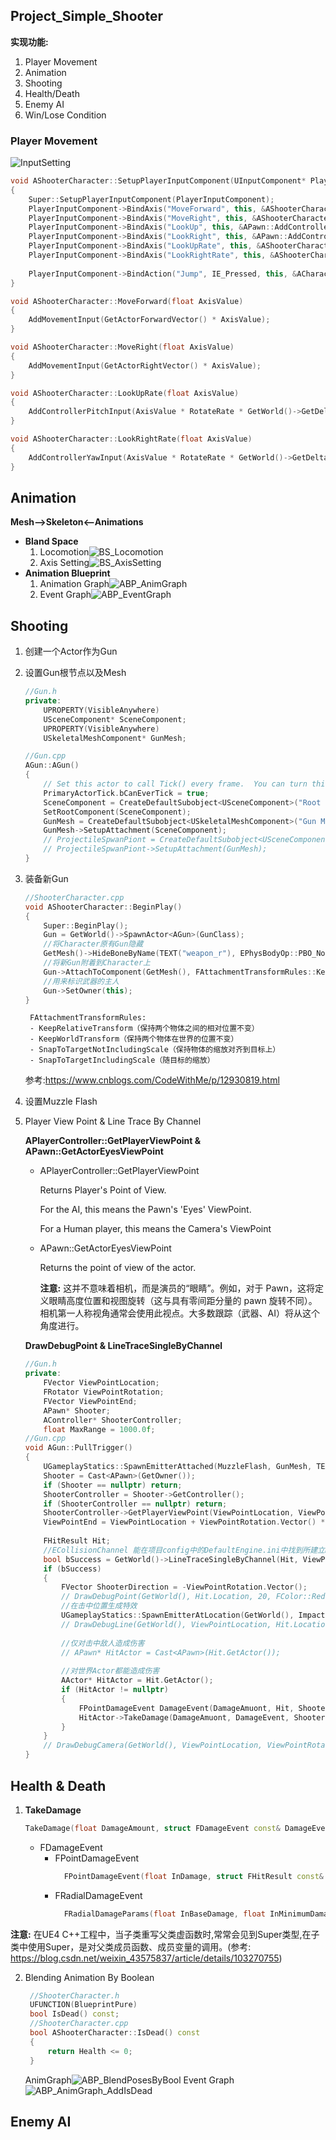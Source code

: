 ## Project_Simple_Shooter
**实现功能:**

1. Player Movement
2. Animation
3. Shooting
4. Health/Death
5. Enemy AI
6. Win/Lose Condition
   
### Player Movement

![InputSetting](https://raw.githubusercontent.com/Scorpiorl/Project_SimpleShooter/master/README_PICTURE/InputSetting_AddGamePad.png)

```C++
void AShooterCharacter::SetupPlayerInputComponent(UInputComponent* PlayerInputComponent)
{
	Super::SetupPlayerInputComponent(PlayerInputComponent);
	PlayerInputComponent->BindAxis("MoveForward", this, &AShooterCharacter::MoveForward);
	PlayerInputComponent->BindAxis("MoveRight", this, &AShooterCharacter::MoveRight);
	PlayerInputComponent->BindAxis("LookUp", this, &APawn::AddControllerPitchInput);
	PlayerInputComponent->BindAxis("LookRight", this, &APawn::AddControllerYawInput);
	PlayerInputComponent->BindAxis("LookUpRate", this, &AShooterCharacter::LookUpRate);
	PlayerInputComponent->BindAxis("LookRightRate", this, &AShooterCharacter::LookRightRate);
	
	PlayerInputComponent->BindAction("Jump", IE_Pressed, this, &ACharacter::Jump);
}

void AShooterCharacter::MoveForward(float AxisValue)
{
	AddMovementInput(GetActorForwardVector() * AxisValue);
}

void AShooterCharacter::MoveRight(float AxisValue)
{
	AddMovementInput(GetActorRightVector() * AxisValue);
}

void AShooterCharacter::LookUpRate(float AxisValue)
{
	AddControllerPitchInput(AxisValue * RotateRate * GetWorld()->GetDeltaSeconds());
}

void AShooterCharacter::LookRightRate(float AxisValue)
{
	AddControllerYawInput(AxisValue * RotateRate * GetWorld()->GetDeltaSeconds());
}
```
## Animation
**Mesh-->Skeleton<--Animations**
- **Bland Space**
	1. Locomotion![BS_Locomotion](https://raw.githubusercontent.com/Scorpiorl/UrealProject_SimpleShooter/master/README_PICTURE/BS_Locomotion.png)
	2. Axis Setting![BS_AxisSetting](https://raw.githubusercontent.com/Scorpiorl/UrealProject_SimpleShooter/master/README_PICTURE/BS_AxisSetting.png)
- **Animation Blueprint**
	1. Animation Graph![ABP_AnimGraph](https://raw.githubusercontent.com/Scorpiorl/UrealProject_SimpleShooter/master/README_PICTURE/ABP_AnimGraph.png)
	2. Event Graph![ABP_EventGraph](https://raw.githubusercontent.com/Scorpiorl/UrealProject_SimpleShooter/master/README_PICTURE/ABP_EventGraph.png)

## Shooting
1. 创建一个Actor作为Gun
2. 设置Gun根节点以及Mesh
	```C++
	//Gun.h
	private:
		UPROPERTY(VisibleAnywhere)
		USceneComponent* SceneComponent;
		UPROPERTY(VisibleAnywhere)
		USkeletalMeshComponent* GunMesh;
	```
	```C++
	//Gun.cpp
	AGun::AGun()
	{
		// Set this actor to call Tick() every frame.  You can turn this off to improve performance if you don't need it.
		PrimaryActorTick.bCanEverTick = true;
		SceneComponent = CreateDefaultSubobject<USceneComponent>("Root Component");
		SetRootComponent(SceneComponent);
		GunMesh = CreateDefaultSubobject<USkeletalMeshComponent>("Gun Mesh");
		GunMesh->SetupAttachment(SceneComponent);
		// ProjectileSpwanPiont = CreateDefaultSubobject<USceneComponent>("Projectile Spwan Piont");
		// ProjectileSpwanPiont->SetupAttachment(GunMesh);
	}
	```

3. 装备新Gun
	```C++
	//ShooterCharacter.cpp
	void AShooterCharacter::BeginPlay()
	{
		Super::BeginPlay();
		Gun = GetWorld()->SpawnActor<AGun>(GunClass);
		//将Character原有Gun隐藏
		GetMesh()->HideBoneByName(TEXT("weapon_r"), EPhysBodyOp::PBO_None);
		//将新Gun附着到Character上
		Gun->AttachToComponent(GetMesh(), FAttachmentTransformRules::KeepRelativeTransform, TEXT("weapon_rSocket"));
		//用来标识武器的主人
		Gun->SetOwner(this);
	}
	```
		FAttachmentTransformRules:
		- KeepRelativeTransform（保持两个物体之间的相对位置不变）
		- KeepWorldTransform（保持两个物体在世界的位置不变）
		- SnapToTargetNotIncludingScale（保持物体的缩放对齐到目标上）
		- SnapToTargetIncludingScale（随目标的缩放）
	参考:https://www.cnblogs.com/CodeWithMe/p/12930819.html

4. 设置Muzzle Flash
5. Player View Point & Line Trace By Channel

	**APlayerController::GetPlayerViewPoint & APawn::GetActorEyesViewPoint**

   - APlayerController::GetPlayerViewPoint
	
		Returns Player's Point of View. 

		For the AI, this means the Pawn's 'Eyes' ViewPoint. 

		For a Human player, this means the Camera's ViewPoint

   - APawn::GetActorEyesViewPoint
  	
		Returns the point of view of the actor.

		**注意:** 这并不意味着相机，而是演员的“眼睛”。例如，对于 Pawn，这将定义眼睛高度位置和视图旋转（这与具有零间距分量的 pawn 旋转不同）。相机第一人称视角通常会使用此视点。大多数跟踪（武器、AI）将从这个角度进行。
	
	**DrawDebugPoint & LineTraceSingleByChannel**
	```C++
	//Gun.h
	private:
		FVector ViewPointLocation;
		FRotator ViewPointRotation;
		FVector ViewPointEnd;
		APawn* Shooter;
		AController* ShooterController;
		float MaxRange = 1000.0f;
	//Gun.cpp
	void AGun::PullTrigger()
	{
		UGameplayStatics::SpawnEmitterAttached(MuzzleFlash, GunMesh, TEXT("MuzzleFlashSocket"));
		Shooter = Cast<APawn>(GetOwner());
		if (Shooter == nullptr) return;
		ShooterController = Shooter->GetController();
		if (ShooterController == nullptr) return;
		ShooterController->GetPlayerViewPoint(ViewPointLocation, ViewPointRotation);
		ViewPointEnd = ViewPointLocation + ViewPointRotation.Vector() * MaxRange;
		
		FHitResult Hit;
		//ECollisionChannel 能在项目config中的DefaultEngine.ini中找到所建立Bullet的通道
		bool bSuccess = GetWorld()->LineTraceSingleByChannel(Hit, ViewPointLocation, ViewPointEnd, ECollisionChannel::ECC_GameTraceChannel1);
		if (bSuccess)
		{
			FVector ShooterDirection = -ViewPointRotation.Vector();
			// DrawDebugPoint(GetWorld(), Hit.Location, 20, FColor::Red, true);
			//在击中位置生成特效
			UGameplayStatics::SpawnEmitterAtLocation(GetWorld(), ImpactEffect, Hit.Location, ShooterDirection.Rotation());
			// DrawDebugLine(GetWorld(), ViewPointLocation, Hit.Location, FColor::Red, true);
			
			//仅对击中敌人造成伤害
			// APawn* HitActor = Cast<APawn>(Hit.GetActor());
			
			//对世界Actor都能造成伤害
			AActor* HitActor = Hit.GetActor();
			if (HitActor != nullptr)
			{
				FPointDamageEvent DamageEvent(DamageAmuont, Hit, ShooterDirection, nullptr);
				HitActor->TakeDamage(DamageAmuont, DamageEvent, ShooterController, this);
			}
		}
		// DrawDebugCamera(GetWorld(), ViewPointLocation, ViewPointRotation, 90, 2, FColor::Red, true);
	}
	```

## Health & Death
1. **TakeDamage**
	```C++
	TakeDamage(float DamageAmount, struct FDamageEvent const& DamageEvent, class AController* EventInstigator, AActor* DamageCauser)
	```
	- FDamageEvent
		- FPointDamageEvent
  			```C++
			  FPointDamageEvent(float InDamage, struct FHitResult const& InHitInfo, FVector const& InShotDirection, TSubclassOf<class UDamageType> InDamageTypeClass)
  			```
		- FRadialDamageEvent
			```C++
			  FRadialDamageParams(float InBaseDamage, float InMinimumDamage, float InInnerRadius, float InOuterRadius, float InDamageFalloff)
  			```

**注意:** 在UE4 C++工程中，当子类重写父类虚函数时,常常会见到Super类型,在子类中使用Super，是对父类成员函数、成员变量的调用。(参考: https://blog.csdn.net/weixin_43575837/article/details/103270755)

2. Blending Animation By Boolean
   ```C++
	//ShooterCharacter.h
	UFUNCTION(BlueprintPure)
	bool IsDead() const;
	//ShooterCharacter.cpp
	bool AShooterCharacter::IsDead() const
	{
		return Health <= 0;
	}
   ```
	AnimGraph![ABP_BlendPosesByBool](https://raw.githubusercontent.com/Scorpiorl/UrealProject_SimpleShooter/master/README_PICTURE/ABP_BlendPosesByBool.png)
	Event Graph![ABP_AnimGraph_AddIsDead](https://raw.githubusercontent.com/Scorpiorl/UrealProject_SimpleShooter/master/README_PICTURE/ABP_AnimGraph_AddIsDead.png)

## Enemy AI